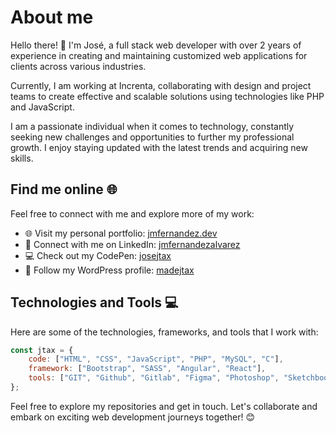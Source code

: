 # About me

Hello there! 👋 I'm José, a full stack web developer with over 2 years of experience in creating and maintaining customized web applications for clients across various industries.

Currently, I am working at Increnta, collaborating with design and project teams to create effective and scalable solutions using technologies like PHP and JavaScript.

I am a passionate individual when it comes to technology, constantly seeking new challenges and opportunities to further my professional growth. I enjoy staying updated with the latest trends and acquiring new skills.

## Find me online 🌐

Feel free to connect with me and explore more of my work:

- 🌐 Visit my personal portfolio: [jmfernandez.dev](https://jmfernandez.dev)
- 💼 Connect with me on LinkedIn: [jmfernandezalvarez](https://www.linkedin.com/in/jmfernandezalvarez/)
- 💻 Check out my CodePen: [josejtax](https://codepen.io/josejtax)
- 📝 Follow my WordPress profile: [madejtax](https://profiles.wordpress.org/madejtax/)

## Technologies and Tools 💻

Here are some of the technologies, frameworks, and tools that I work with:

```javascript
const jtax = {
    code: ["HTML", "CSS", "JavaScript", "PHP", "MySQL", "C"],
    framework: ["Bootstrap", "SASS", "Angular", "React"],
    tools: ["GIT", "Github", "Gitlab", "Figma", "Photoshop", "Sketchbook", "WordPress", "Shopify", "HubSpot", "Firebase"]
};
```

Feel free to explore my repositories and get in touch. Let's collaborate and embark on exciting web development journeys together! 😊
